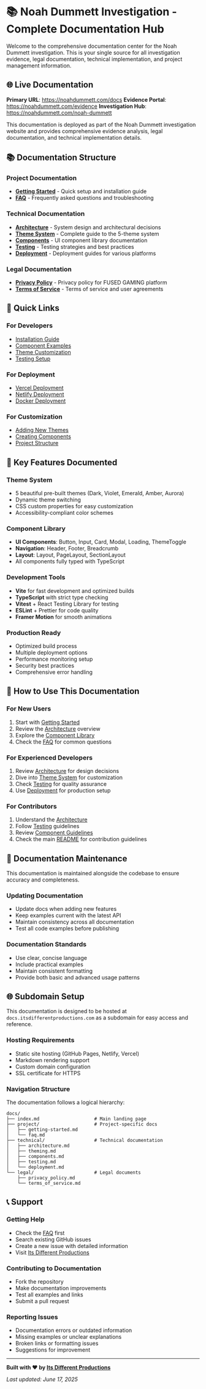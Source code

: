 # 📚 Noah Dummett Investigation - Complete Documentation Hub

Welcome to the comprehensive documentation center for the Noah Dummett investigation. This is your single source for all investigation evidence, legal documentation, technical implementation, and project management information.

## 🌐 Live Documentation

**Primary URL**: https://noahdummett.com/docs
**Evidence Portal**: https://noahdummett.com/evidence
**Investigation Hub**: https://noahdummett.com/noah-dummett

This documentation is deployed as part of the Noah Dummett investigation website and provides comprehensive evidence analysis, legal documentation, and technical implementation details.

## 📚 Documentation Structure

### Project Documentation
- **[Getting Started](./project/getting-started.md)** - Quick setup and installation guide
- **[FAQ](./project/faq.md)** - Frequently asked questions and troubleshooting

### Technical Documentation
- **[Architecture](./technical/architecture.md)** - System design and architectural decisions
- **[Theme System](./technical/theming.md)** - Complete guide to the 5-theme system
- **[Components](./technical/components.md)** - UI component library documentation
- **[Testing](./technical/testing.md)** - Testing strategies and best practices
- **[Deployment](./technical/deployment.md)** - Deployment guides for various platforms

### Legal Documentation
- **[Privacy Policy](./legal/privacy_policy.md)** - Privacy policy for FUSED GAMING platform
- **[Terms of Service](./legal/terms_of_service.md)** - Terms of service and user agreements

## 🚀 Quick Links

### For Developers
- [Installation Guide](./project/getting-started.md#installation)
- [Component Examples](./technical/components.md#usage)
- [Theme Customization](./technical/theming.md#creating-custom-themes)
- [Testing Setup](./technical/testing.md#running-tests)

### For Deployment
- [Vercel Deployment](./technical/deployment.md#vercel-recommended)
- [Netlify Deployment](./technical/deployment.md#netlify)
- [Docker Deployment](./technical/deployment.md#docker-deployment)

### For Customization
- [Adding New Themes](./technical/theming.md#creating-custom-themes)
- [Creating Components](./technical/components.md#component-guidelines)
- [Project Structure](./technical/architecture.md#file-organization)

## 🎯 Key Features Documented

### Theme System
- 5 beautiful pre-built themes (Dark, Violet, Emerald, Amber, Aurora)
- Dynamic theme switching
- CSS custom properties for easy customization
- Accessibility-compliant color schemes

### Component Library
- **UI Components**: Button, Input, Card, Modal, Loading, ThemeToggle
- **Navigation**: Header, Footer, Breadcrumb
- **Layout**: Layout, PageLayout, SectionLayout
- All components fully typed with TypeScript

### Development Tools
- **Vite** for fast development and optimized builds
- **TypeScript** with strict type checking
- **Vitest** + React Testing Library for testing
- **ESLint** + Prettier for code quality
- **Framer Motion** for smooth animations

### Production Ready
- Optimized build process
- Multiple deployment options
- Performance monitoring setup
- Security best practices
- Comprehensive error handling

## 📖 How to Use This Documentation

### For New Users
1. Start with [Getting Started](./project/getting-started.md)
2. Review the [Architecture](./technical/architecture.md) overview
3. Explore the [Component Library](./technical/components.md)
4. Check the [FAQ](./project/faq.md) for common questions

### For Experienced Developers
1. Review [Architecture](./technical/architecture.md) for design decisions
2. Dive into [Theme System](./technical/theming.md) for customization
3. Check [Testing](./technical/testing.md) for quality assurance
4. Use [Deployment](./technical/deployment.md) for production setup

### For Contributors
1. Understand the [Architecture](./technical/architecture.md)
2. Follow [Testing](./technical/testing.md) guidelines
3. Review [Component Guidelines](./technical/components.md#component-guidelines)
4. Check the main [README](../README.md) for contribution guidelines

## 🔧 Documentation Maintenance

This documentation is maintained alongside the codebase to ensure accuracy and completeness.

### Updating Documentation
- Update docs when adding new features
- Keep examples current with the latest API
- Maintain consistency across all documentation
- Test all code examples before publishing

### Documentation Standards
- Use clear, concise language
- Include practical examples
- Maintain consistent formatting
- Provide both basic and advanced usage patterns

## 🌐 Subdomain Setup

This documentation is designed to be hosted at `docs.itsdifferentproductions.com` as a subdomain for easy access and reference.

### Hosting Requirements
- Static site hosting (GitHub Pages, Netlify, Vercel)
- Markdown rendering support
- Custom domain configuration
- SSL certificate for HTTPS

### Navigation Structure
The documentation follows a logical hierarchy:
```
docs/
├── index.md                    # Main landing page
├── project/                    # Project-specific docs
│   ├── getting-started.md
│   └── faq.md
├── technical/                  # Technical documentation
│   ├── architecture.md
│   ├── theming.md
│   ├── components.md
│   ├── testing.md
│   └── deployment.md
└── legal/                      # Legal documents
    ├── privacy_policy.md
    └── terms_of_service.md
```

## 📞 Support

### Getting Help
- Check the [FAQ](./project/faq.md) first
- Search existing GitHub issues
- Create a new issue with detailed information
- Visit [Its Different Productions](https://itsdifferentproductions.com)

### Contributing to Documentation
- Fork the repository
- Make documentation improvements
- Test all examples and links
- Submit a pull request

### Reporting Issues
- Documentation errors or outdated information
- Missing examples or unclear explanations
- Broken links or formatting issues
- Suggestions for improvement

---

**Built with ❤️ by [Its Different Productions](https://itsdifferentproductions.com)**

*Last updated: June 17, 2025*
